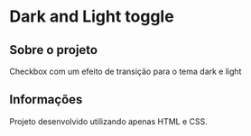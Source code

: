 # Dark and Light toggle

## Sobre o projeto
Checkbox com um efeito de transição para o tema dark e light

## Informações
Projeto desenvolvido utilizando apenas HTML e CSS.